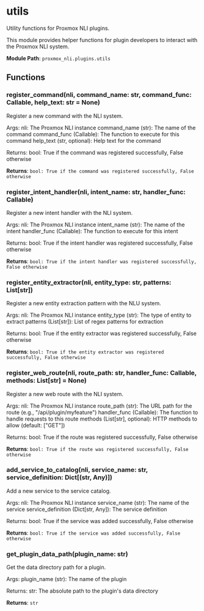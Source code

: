# utils

Utility functions for Proxmox NLI plugins.

This module provides helper functions for plugin developers to interact with
the Proxmox NLI system.

**Module Path**: `proxmox_nli.plugins.utils`

## Functions

### register_command(nli, command_name: str, command_func: Callable, help_text: str = None)

Register a new command with the NLI system.

Args:
    nli: The Proxmox NLI instance
    command_name (str): The name of the command
    command_func (Callable): The function to execute for this command
    help_text (str, optional): Help text for the command

Returns:
    bool: True if the command was registered successfully, False otherwise

**Returns**: `bool: True if the command was registered successfully, False otherwise`

### register_intent_handler(nli, intent_name: str, handler_func: Callable)

Register a new intent handler with the NLI system.

Args:
    nli: The Proxmox NLI instance
    intent_name (str): The name of the intent
    handler_func (Callable): The function to execute for this intent

Returns:
    bool: True if the intent handler was registered successfully, False otherwise

**Returns**: `bool: True if the intent handler was registered successfully, False otherwise`

### register_entity_extractor(nli, entity_type: str, patterns: List[str])

Register a new entity extraction pattern with the NLU system.

Args:
    nli: The Proxmox NLI instance
    entity_type (str): The type of entity to extract
    patterns (List[str]): List of regex patterns for extraction

Returns:
    bool: True if the entity extractor was registered successfully, False otherwise

**Returns**: `bool: True if the entity extractor was registered successfully, False otherwise`

### register_web_route(nli, route_path: str, handler_func: Callable, methods: List[str] = None)

Register a new web route with the NLI system.

Args:
    nli: The Proxmox NLI instance
    route_path (str): The URL path for the route (e.g., "/api/plugin/myfeature")
    handler_func (Callable): The function to handle requests to this route
    methods (List[str], optional): HTTP methods to allow (default: ["GET"])

Returns:
    bool: True if the route was registered successfully, False otherwise

**Returns**: `bool: True if the route was registered successfully, False otherwise`

### add_service_to_catalog(nli, service_name: str, service_definition: Dict[(str, Any)])

Add a new service to the service catalog.

Args:
    nli: The Proxmox NLI instance
    service_name (str): The name of the service
    service_definition (Dict[str, Any]): The service definition

Returns:
    bool: True if the service was added successfully, False otherwise

**Returns**: `bool: True if the service was added successfully, False otherwise`

### get_plugin_data_path(plugin_name: str)

Get the data directory path for a plugin.

Args:
    plugin_name (str): The name of the plugin

Returns:
    str: The absolute path to the plugin's data directory

**Returns**: `str`

